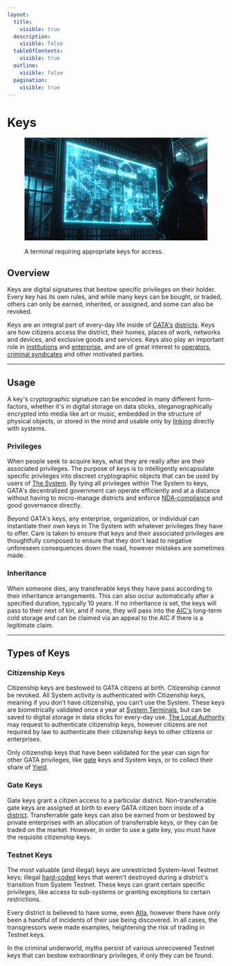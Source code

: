 ```yaml
---
layout:
  title:
    visible: true
  description:
    visible: false
  tableOfContents:
    visible: true
  outline:
    visible: false
  pagination:
    visible: true
---
```


# Keys

<figure><img src="../../../.gitbook/assets/keys-sfs78gf.png" alt=""><figcaption><p>A terminal requiring appropriate keys for access.</p></figcaption></figure>

## Overview

Keys are digital signatures that bestow specific privileges on their holder. Every key has its own rules, and while many keys can be bought, or traded, others can only be earned, inherited, or assigned, and some can also be revoked.

Keys are an integral part of every-day life inside of [GATA's](../the-basics.md) [districts](districts.md). Keys are how citizens access the district, their homes, places of work, networks and devices, and exclusive goods and services. Keys also play an important role in [institutions](../institutions/) and [enterprise](../enterprise/), and are of great interest to [operators](../enterprise/operators.md), [criminal syndicates](../criminal-element/syndicates.md) and other motivated parties.

***

## Usage

A key's cryptographic signature can be encoded in many different form-factors, whether it's in digital storage on data sticks, steganographically encrypted into media like art or music, embedded in the structure of physical objects, or stored in the mind and usable only by [linking](../../science-and-tech/links.md) directly with systems.

### **Privileges**

When people seek to acquire keys, what they are really after are their associated privileges. The purpose of keys is to intelligently encapsulate specific privileges into discreet cryptographic objects that can be used by users of [The System](the-system.md). By tying all privileges within The System to keys, GATA's decentralized government can operate efficiently and at a distance without having to micro-manage districts and enforce [NDA-compliance](new-dawn-accords.md) and good governance directly.

Beyond GATA's keys, any enterprise, organization, or individual can instantiate their own keys in The System with whatever privileges they have to offer. Care is taken to ensure that keys and their associated privileges are thoughtfully composed to ensure that they don't lead to negative unforeseen consequences down the road, however mistakes are sometimes made.

### Inheritance

When someone dies, any transferable keys they have pass according to their inheritance arrangements. This can also occur automatically after a specified duration, typically 10 years. If no inheritance is set, the keys will pass to their next of kin, and if none, they will pass into the [AIC's](../institutions/atlan-information-control-aic.md) long-term cold storage and can be claimed via an appeal to the AIC if there is a legitimate claim.

***

## **Types of Keys**

### Citizenship Keys

Citizenship keys are bestowed to GATA citizens at birth. Citizenship cannot be revoked. All System activity is authenticated with Citizenship keys, meaning if you don’t have citizenship, you can’t use the System. These keys are biometrically validated once a year at [System Terminals](../../science-and-tech/terminals.md), but can be saved to digital storage in data sticks for every-day use. [The Local Authority](../law-and-order/local-authority.md) may request to authenticate citizenship keys, however citizens are not required by law to authenticate their citizenship keys to other citizens or enterprises.

Only citizenship keys that have been validated for the year can sign for other GATA privileges, like [gate](../borders-and-travel/gates.md) keys and System keys, or to collect their share of [Yield](yield.md).

### **Gate Keys**

Gate keys grant a citizen access to a particular district. Non-transferrable gate keys are assigned at birth to every GATA citizen born inside of a [district](districts.md). Transferrable gate keys can also be earned from or bestowed by private enterprises with an allocation of transferrable keys, or they can be traded on the market. However, in order to use a gate key, you must have the requisite citizenship keys.

### Testnet Keys

The most valuable (and illegal) keys are unrestricted System-level Testnet keys; illegal [hard-coded](../../science-and-tech/hard-code.md) keys that weren't destroyed during a district's transition from System Testnet. These keys can grant certain specific privileges, like access to sub-systems or granting exceptions to certain restrictions.

Every district is believed to have some, even [Atla](../key-locations/atla.md), however there have only been a handful of incidents of their use being discovered. In all cases, the transgressors were made examples, heightening the risk of trading in Testnet keys.

In the criminal underworld, myths persist of various unrecovered Testnet keys that can bestow extraordinary privileges, if only they can be found.
